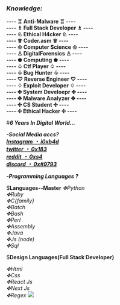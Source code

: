 ### ***_Knowledge:_***
**---- ♖ Anti-Malware ♖ ----**             
**---- ♗ Full Stack Developer ♗ ----**           
**---- ♘ Ethical H4cker ♘ ----**               
**---- ♕ Coder.asm ♕ ----**             
**---- ♔ Computer Science ♔ ----**            
**---- ♙ DigitalForensics ♙ ----**                
**---- ♚ Computing ♚ ----**            
**---- ♤ Ctf Player ♤ ----**            
**---- ♧ Bug Hunter ♧ ----**            
**---- ♡ Reverse Engineer ♡ ----**            
**---- ♢ Exploit Developer ♢ ----**            
**---- ✤ System Develoepr ✤ ----**            
**---- ✥ Malware Analyzer ✥ ----**            
**---- ✣ CS Student ✣ ----**            
**---- ✢ Ethical Hacker ✢ ----**            

#***6 Years In Digital World...***

***-Social Media accs?***   
***__[Instagram ・ i0xb4d](https://www.instagram.com/i0xb4d)__***  
 ***__[twitter ・ 0x183](https:///www.twitter.com/0x183)__***    
 ***__[reddit ・ 0xs4](https://www.reddit.com/u/0xs4)__***  
 ***__[discord ・ 0x#9793](https://discord.gg/user/0x#9793)__***  
 
 








***-Programming Languages ?***

$**Languages--Master**
*✥Python*   
*✥Ruby*   
*✥C{family}*   
*✥Batch   
✥Bash   
✥Perl   
✥Assembly   
✥Java   
✥Js (node)   
✥Sql*   

$**Design Languages(Full Stack Developer)**

*✥Html   
✥Css   
✥React Js   
✥Next Js   
✥Regex*
<img src="https://github-readme-stats.vercel.app/api?username=21o1&&show_icons=true&title_color=ffffff&icon_color=bb2acf&text_color=daf7dc&bg_color=151515">
<!--
**21o1/21o1** is a ✨ _special_ ✨ repository because its `README.md` (this file) appears on your GitHub profile.

Here are some ideas to get you started:

- 🔭 I’m currently working on ...
- 🌱 I’m currently learning ...
- 👯 I’m looking to collaborate on ...
- 🤔 I’m looking for help with ...
- 💬 Ask me about ...
- 📫 How to reach me: ...
- 😄 Pronouns: ...
- ⚡ Fun fact: ...
-->
